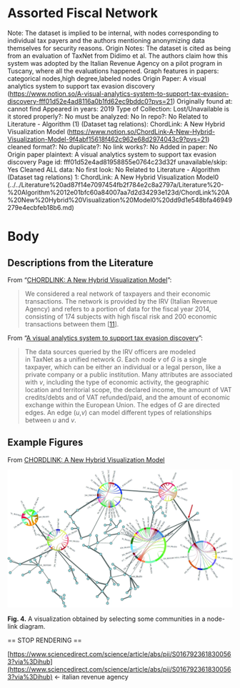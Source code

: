 # Assorted Fiscal Network

Note: The dataset is implied to be internal, with nodes corresponding to individual tax payers and the authors mentioning anonymizing data themselves for security reasons. 
Origin Notes: The dataset is cited as being from an evaluation of TaxNet from Didimo et al. The authors claim how this system was adopted by the Italian Revenue Agency on a pilot program in Tuscany, where all the evaluations happened. 
Graph features in papers: categorical nodes,high degree,labeled nodes
Origin Paper: A visual analytics system to support tax evasion discovery (https://www.notion.so/A-visual-analytics-system-to-support-tax-evasion-discovery-fff01d52e4ad8116a0b1fd62ec9bddc0?pvs=21)
Originally found at: cannot find
Appeared in years: 2019
Type of Collection: Lost/Unavailable
is it stored properly?: No
must be analyzed: No
In repo?: No
Related to Literature - Algorithm (1) (Dataset tag relations): ChordLink: A New Hybrid Visualization Model (https://www.notion.so/ChordLink-A-New-Hybrid-Visualization-Model-9f4abf15618f462c962e68d2974043c9?pvs=21)
cleaned format?: No
duplicate?: No
link works?: No
Added in paper: No
Origin paper plaintext: A visual analytics system to support tax evasion discovery
Page id: fff01d52e4ad81958855e0764c23d32f
unavailable/skip: Yes
Cleaned ALL data: No
first look: No
Related to Literature - Algorithm (Dataset tag relations) 1: ChordLink: A New Hybrid Visualization Model0 (../../Literature%20ad87f14e7097454fb2f784e2c8a2797a/Literature%20-%20Algorithm%2012e01bfc60a84007aa7d2d34293e123d/ChordLink%20A%20New%20Hybrid%20Visualization%20Model0%20dd9d1e548bfa46949279e4ecbfeb18b6.md)

# Body

## Descriptions from the Literature

From “[CHORDLINK: A New Hybrid Visualization Model](https://link.springer.com/chapter/10.1007/978-3-030-35802-0_22)”:

> We considered a real network of taxpayers and their economic transactions. The network is provided by the IRV (Italian Revenue Agency) and refers to a portion of data for the fiscal year 2014, consisting of 174 subjects with high fiscal risk and 200 economic transactions between them [[11](https://link.springer.com/chapter/10.1007/978-3-030-35802-0_22#ref-CR11)].
> 

From “[A visual analytics system to support tax evasion discovery](https://www.sciencedirect.com/science/article/pii/S0167923618300563?via%3Dihub#s0015)”:

> The data sources queried by the IRV officers are modeled in TaxNet as a unified network *G*. Each node *v* of *G* is a single taxpayer, which can be either an individual or a legal person, like a private company or a public institution. Many attributes are associated with *v*, including the type of economic activity, the geographic location and territorial scope, the declared income, the amount of VAT credits/debts and of VAT refunded/paid, and the amount of economic exchange within the European Union. The edges of *G* are directed edges. An edge (*u*,*v*) can model different types of relationships between *u* and *v*.
> 

## Example Figures

From [CHORDLINK: A New Hybrid Visualization Model](https://link.springer.com/chapter/10.1007/978-3-030-35802-0_22)

![Untitled](../../../Benchmark%20datasets%2064e0439269f9497799025562a4087ce1/Assorted%20Fiscal%20Network%206610534d6d3b48c5a119b04659153258/Untitled.png)

**Fig. 4.** A visualization obtained by selecting some communities in a node-link diagram.

== STOP RENDERING ==

[https://www.sciencedirect.com/science/article/abs/pii/S0167923618300563?via%3Dihub](https://www.sciencedirect.com/science/article/abs/pii/S0167923618300563?via%3Dihub) ← italian revenue agency